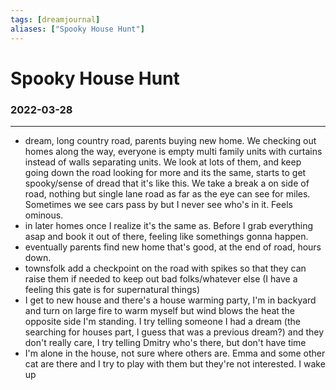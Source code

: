 ```yaml
---
tags: [dreamjournal]
aliases: ["Spooky House Hunt"]
---
```


# Spooky House Hunt
### 2022-03-28
---
  
- dream, long country road, parents buying new home. We checking out homes along the way, everyone is empty multi family units with curtains instead of walls separating units. We look at lots of them, and keep going down the road looking for more and its the same, starts to get spooky/sense of dread that it's like this. We take a break a on side of road, nothing but single lane road as far as the eye can see for miles. Sometimes we see cars pass by but I never see who's in it. Feels ominous.  
- in later homes once I realize it's the same as. Before I grab everything asap and book it out of there, feeling like somethings gonna happen.  
- eventually parents find new home that's good, at the end of road, hours down.  
- townsfolk add a checkpoint on the road with spikes so that they can raise them if needed to keep out bad folks/whatever else (I have a feeling this gate is for supernatural things)  
- I get to new house and there's a house warming party, I'm in backyard and turn on large fire to warm myself but wind blows the heat the opposite side I'm standing. I try telling someone I had a dream (the searching for houses part, I guess that was a previous dream?) and they don't really care, I try telling Dmitry who's there, but don't have time  
- I'm alone in the house, not sure where others are. Emma and some other cat are there and I try to play with them but they're not interested. I wake up